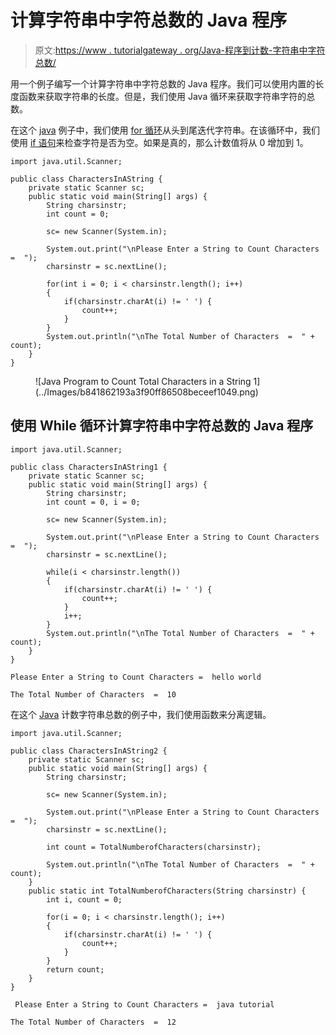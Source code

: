 # 计算字符串中字符总数的 Java 程序

> 原文:[https://www . tutorialgateway . org/Java-程序到计数-字符串中字符总数/](https://www.tutorialgateway.org/java-program-to-count-total-characters-in-a-string/)

用一个例子编写一个计算字符串中字符总数的 Java 程序。我们可以使用内置的长度函数来获取字符串的长度。但是，我们使用 Java 循环来获取字符串字符的总数。

在这个 [java](https://www.tutorialgateway.org/learn-java-programs/) 例子中，我们使用 [for 循环](https://www.tutorialgateway.org/java-for-loop/)从头到尾迭代字符串。在该循环中，我们使用 [if 语句](https://www.tutorialgateway.org/java-if-statement/)来检查字符是否为空。如果是真的，那么计数值将从 0 增加到 1。

```
import java.util.Scanner;

public class CharactersInAString {
	private static Scanner sc;
	public static void main(String[] args) {
		String charsinstr;
		int count = 0;

		sc= new Scanner(System.in);

		System.out.print("\nPlease Enter a String to Count Characters =  ");
		charsinstr = sc.nextLine();

		for(int i = 0; i < charsinstr.length(); i++)
		{
			if(charsinstr.charAt(i) != ' ') {
				count++;
			}
		}		
		System.out.println("\nThe Total Number of Characters  =  " + count);
	}
}
```

<figure class="wp-block-image size-large">![Java Program to Count Total Characters in a String 1](../Images/b841862193a3f90ff86508beceef1049.png)</figure>

## 使用 While 循环计算字符串中字符总数的 Java 程序

```
import java.util.Scanner;

public class CharactersInAString1 {
	private static Scanner sc;
	public static void main(String[] args) {
		String charsinstr;
		int count = 0, i = 0;

		sc= new Scanner(System.in);

		System.out.print("\nPlease Enter a String to Count Characters =  ");
		charsinstr = sc.nextLine();

		while(i < charsinstr.length())
		{
			if(charsinstr.charAt(i) != ' ') {
				count++;
			}
			i++;
		}		
		System.out.println("\nThe Total Number of Characters  =  " + count);
	}
}
```

```
Please Enter a String to Count Characters =  hello world

The Total Number of Characters  =  10
```

在这个 [Java](https://www.tutorialgateway.org/java-tutorial/) 计数字符串总数的例子中，我们使用函数来分离逻辑。

```
import java.util.Scanner;

public class CharactersInAString2 {
	private static Scanner sc;
	public static void main(String[] args) {
		String charsinstr;

		sc= new Scanner(System.in);

		System.out.print("\nPlease Enter a String to Count Characters =  ");
		charsinstr = sc.nextLine();

		int count = TotalNumberofCharacters(charsinstr);

		System.out.println("\nThe Total Number of Characters  =  " + count);		
	}
	public static int TotalNumberofCharacters(String charsinstr) {
		int i, count = 0;

		for(i = 0; i < charsinstr.length(); i++)
		{
			if(charsinstr.charAt(i) != ' ') {
				count++;
			}
		}		
		return count;
	}	
}
```

```
 Please Enter a String to Count Characters =  java tutorial

The Total Number of Characters  =  12
```